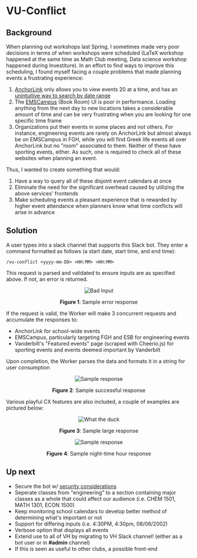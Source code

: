 # VU-Conflict

## Background
When planning out workshops last Spring, I sometimes made very poor decisions in terms of when workshops were scheduled (LaTeX workshop happened at the same time as Math Club meeting, Data science workshop happened during Investiture). In an effort to find ways to improve this scheduling, I found myself facing a couple problems that made planning events a frustrating experience:

1. [AnchorLink](https://anchorlink.vanderbilt.edu/events) only allows you to view events 20 at a time, and has an [unintuitive way to search by date range](assets/anchorlinkdates.png)
2. The [EMSCampus](https://emscampus.app.vanderbilt.edu/VirtualEMS/BrowseForSpace.aspx) (Book Room) UI is poor in performance. Loading anything from the next day to new locations takes a considerable amount of time and can be very frustrating when you are looking for one specific time frame
3. Organizations put their events in some places and not others. For instance, engineering events are rarely on AnchorLink but almost always be on EMSCampus in FGH, while you will find Greek life events all over AnchorLink but no "room" associated to them. Neither of these have sporting events, either. As such, one is required to check all of these websites when planning an event.

Thus, I wanted to create something that would:

1. Have a way to query all of these disjoint event calendars at once
2. Eliminate the need for the significant overhead caused by utilizing the above services' frontends
3. Make scheduling events a pleasant experience that is rewarded by higher event attendance when planners know what time conflicts will arise in advance

## Solution

A user types into a slack channel that supports this Slack bot. They enter a command formatted as follows (a start date, start time, and end time):
```
/vu-conflict <yyyy-mm-DD> <HH:MM> <HH:MM>
```

 This request is parsed and validated to ensure inputs are as specified above. If not, an error is returned.

<p align="center">
 <image src="assets/badinput.png" alt="Bad Input" />
 <p align="center"><b>Figure 1</b>: Sample error response</p>
</p>
If the request is valid, the Worker will make 3 concurrent requests and accumulate the responses to:

* AnchorLink for school-wide events
* EMSCampus, particularly targeting FGH and ESB for engineering events
* Vanderbilt's "Featured events" page (scraped with Cheerio.js) for sporting events and events deemed important by Vanderbilt

Upon completion, the Worker parses the data and formats it in a string for user consumption

<p align="center">
 <image src="assets/sampleresponse.png" alt="Sample response" />
 <p align="center"><b>Figure 2</b>: Sample successful response</p>
</p>

Various playful CX features are also included, a couple of examples are pictured below:
<p align="center">
 <image src="assets/whattheduck.png" alt="What the duck" />
 <p align="center"><b>Figure 3</b>: Sample large response</p>
</p>
<p align="center">
 <image src="assets/sleeptime.png" alt="Sample response" />
 <p align="center"><b>Figure 4</b>: Sample night-time hour response</p>
</p>

## Up next
* Secure the bot w/ [security considerations](https://api.slack.com/authentication/best-practices)
* Seperate classes from "engineering" to a section containing major classes as a whole that could affect our audience (i.e. CHEM 1501, MATH 1301, ECON 1500)
* Keep monitoring school calendars to develop better method of determining what's important or not
* Support for differing inputs (i.e. 4:30PM, 4:30pm, 08/06/2002)
* Verbose option that displays all events
* Extend use to all of VH by migrating to VH Slack channel! (either as a bot user or in **#admin** channel)
* If this is seen as useful to other clubs, a possible front-end